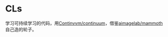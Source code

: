 # CLs
学习可持续学习的代码，用[Continvvm/continuum](https://github.com/Continvvm/continuum)，借鉴[aimagelab/mammoth](https://github.com/aimagelab/mammoth)自己造的轮子。
